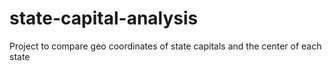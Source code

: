 # state-capital-analysis
Project to compare geo coordinates of state capitals and the center of each state
